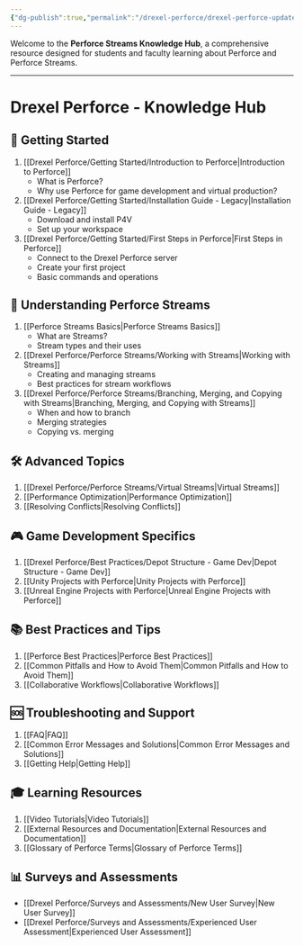 ```yaml
---
{"dg-publish":true,"permalink":"/drexel-perforce/drexel-perforce-updated/","contentClasses":"drexel","tags":["gardenEntry"]}
---
```


Welcome to the **Perforce Streams Knowledge Hub**, a comprehensive resource designed for students and faculty learning about Perforce and Perforce Streams. 

---
# Drexel Perforce - Knowledge Hub

## 🚀 Getting Started
1. [[Drexel Perforce/Getting Started/Introduction to Perforce\|Introduction to Perforce]]
   - What is Perforce?
   - Why use Perforce for game development and virtual production?
2. [[Drexel Perforce/Getting Started/Installation Guide - Legacy\|Installation Guide - Legacy]]
   - Download and install P4V
   - Set up your workspace
3. [[Drexel Perforce/Getting Started/First Steps in Perforce\|First Steps in Perforce]]
   - Connect to the Drexel Perforce server
   - Create your first project
   - Basic commands and operations

## 🌊 Understanding Perforce Streams
1. [[Perforce Streams Basics\|Perforce Streams Basics]]
   - What are Streams?
   - Stream types and their uses
2. [[Drexel Perforce/Perforce Streams/Working with Streams\|Working with Streams]]
   - Creating and managing streams
   - Best practices for stream workflows
3. [[Drexel Perforce/Perforce Streams/Branching, Merging, and Copying with Streams\|Branching, Merging, and Copying with Streams]]
   - When and how to branch
   - Merging strategies
   - Copying vs. merging

## 🛠️ Advanced Topics
1. [[Drexel Perforce/Perforce Streams/Virtual Streams\|Virtual Streams]]
2. [[Performance Optimization\|Performance Optimization]]
3. [[Resolving Conflicts\|Resolving Conflicts]]

## 🎮 Game Development Specifics
1. [[Drexel Perforce/Best Practices/Depot Structure - Game Dev\|Depot Structure - Game Dev]]
2. [[Unity Projects with Perforce\|Unity Projects with Perforce]]
3. [[Unreal Engine Projects with Perforce\|Unreal Engine Projects with Perforce]]

## 📚 Best Practices and Tips
1. [[Perforce Best Practices\|Perforce Best Practices]]
2. [[Common Pitfalls and How to Avoid Them\|Common Pitfalls and How to Avoid Them]]
3. [[Collaborative Workflows\|Collaborative Workflows]]

## 🆘 Troubleshooting and Support
1. [[FAQ\|FAQ]]
2. [[Common Error Messages and Solutions\|Common Error Messages and Solutions]]
3. [[Getting Help\|Getting Help]]

## 🎓 Learning Resources
1. [[Video Tutorials\|Video Tutorials]]
2. [[External Resources and Documentation\|External Resources and Documentation]]
3. [[Glossary of Perforce Terms\|Glossary of Perforce Terms]]

## 📊 Surveys and Assessments
- [[Drexel Perforce/Surveys and Assessments/New User Survey\|New User Survey]]
- [[Drexel Perforce/Surveys and Assessments/Experienced User Assessment\|Experienced User Assessment]]